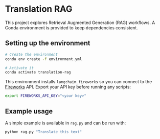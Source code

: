 # Translation RAG

This project explores Retrieval Augmented Generation (RAG) workflows. A
Conda environment is provided to keep dependencies consistent.

## Setting up the environment

```bash
# Create the environment
conda env create -f environment.yml

# Activate it
conda activate translation-rag
```

This environment installs `langchain_fireworks` so you can connect to the
[Fireworks](https://fireworks.ai) API. Export your API key before running any
scripts:

```bash
export FIREWORKS_API_KEY="<your key>"
```

## Example usage

A simple example is available in `rag.py` and can be run with:

```bash
python rag.py "Translate this text"
```
